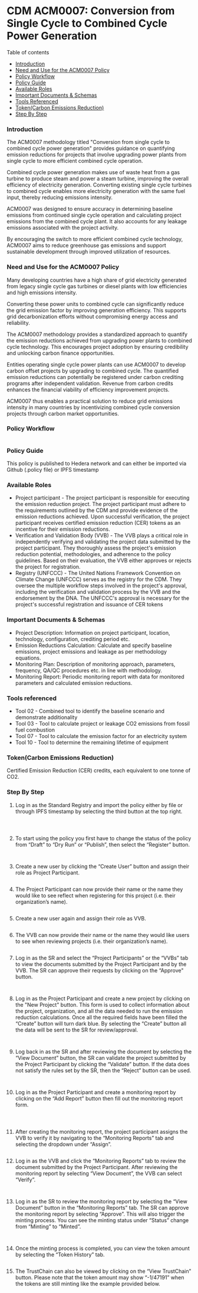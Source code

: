 # CDM ACM0007: Conversion from Single Cycle to Combined Cycle Power Generation

Table of contents

* [Introduction](cdm-acm0007-conversion-from-single-cycle-to-combined-cycle-power-generation.md#introduction)
* [Need and Use for the ACM0007 Policy](cdm-acm0007-conversion-from-single-cycle-to-combined-cycle-power-generation.md#need-and-use-for-the-acm0007-policy)
* [Policy Workflow](cdm-acm0007-conversion-from-single-cycle-to-combined-cycle-power-generation.md#policy-workflow)
* [Policy Guide](cdm-acm0007-conversion-from-single-cycle-to-combined-cycle-power-generation.md#policy-guide)
* [Available Roles](cdm-acm0007-conversion-from-single-cycle-to-combined-cycle-power-generation.md#available-roles)
* [Important Documents & Schemas](cdm-acm0007-conversion-from-single-cycle-to-combined-cycle-power-generation.md#important-documents--schemas)
* [Tools Referenced](cdm-acm0007-conversion-from-single-cycle-to-combined-cycle-power-generation.md#tools-referenced)
* [Token(Carbon Emissions Reduction)](cdm-acm0007-conversion-from-single-cycle-to-combined-cycle-power-generation.md#tokencarbon-emissions-reduction)
* [Step By Step](cdm-acm0007-conversion-from-single-cycle-to-combined-cycle-power-generation.md#step-by-step)

### Introduction <a href="#introduction" id="introduction"></a>

The ACM0007 methodology titled "Conversion from single cycle to combined cycle power generation" provides guidance on quantifying emission reductions for projects that involve upgrading power plants from single cycle to more efficient combined cycle operation.

Combined cycle power generation makes use of waste heat from a gas turbine to produce steam and power a steam turbine, improving the overall efficiency of electricity generation. Converting existing single cycle turbines to combined cycle enables more electricity generation with the same fuel input, thereby reducing emissions intensity.

ACM0007 was designed to ensure accuracy in determining baseline emissions from continued single cycle operation and calculating project emissions from the combined cycle plant. It also accounts for any leakage emissions associated with the project activity.

By encouraging the switch to more efficient combined cycle technology, ACM0007 aims to reduce greenhouse gas emissions and support sustainable development through improved utilization of resources.

### Need and Use for the ACM0007 Policy <a href="#need-and-use-for-the-acm0007-policy" id="need-and-use-for-the-acm0007-policy"></a>

Many developing countries have a high share of grid electricity generated from legacy single cycle gas turbines or diesel plants with low efficiencies and high emissions intensity.

Converting these power units to combined cycle can significantly reduce the grid emission factor by improving generation efficiency. This supports grid decarbonization efforts without compromising energy access and reliability.

The ACM0007 methodology provides a standardized approach to quantify the emission reductions achieved from upgrading power plants to combined cycle technology. This encourages project adoption by ensuring credibility and unlocking carbon finance opportunities.

Entities operating single cycle power plants can use ACM0007 to develop carbon offset projects by upgrading to combined cycle. The quantified emission reductions can potentially be registered under carbon crediting programs after independent validation. Revenue from carbon credits enhances the financial viability of efficiency improvement projects.

ACM0007 thus enables a practical solution to reduce grid emissions intensity in many countries by incentivizing combined cycle conversion projects through carbon market opportunities.

### Policy Workflow <a href="#policy-workflow" id="policy-workflow"></a>

<figure><img src="../../../.gitbook/assets/image (367).png" alt=""><figcaption></figcaption></figure>

### Policy Guide <a href="#policy-guide" id="policy-guide"></a>

This policy is published to Hedera network and can either be imported via Github (.policy file) or IPFS timestamp

### Available Roles <a href="#available-roles" id="available-roles"></a>

* Project participant - The project participant is responsible for executing the emission reduction project. The project participant must adhere to the requirements outlined by the CDM and provide evidence of the emission reductions achieved. Upon successful verification, the project participant receives certified emission reduction (CER) tokens as an incentive for their emission reductions.
* Verification and Validation Body (VVB) - The VVB plays a critical role in independently verifying and validating the project data submitted by the project participant. They thoroughly assess the project's emission reduction potential, methodologies, and adherence to the policy guidelines. Based on their evaluation, the VVB either approves or rejects the project for registration.
* Registry (UNFCCC) - The United Nations Framework Convention on Climate Change (UNFCCC) serves as the registry for the CDM. They oversee the multiple workflow steps involved in the project's approval, including the verification and validation process by the VVB and the endorsement by the DNA. The UNFCCC's approval is necessary for the project's successful registration and issuance of CER tokens

### Important Documents & Schemas <a href="#important-documents--schemas" id="important-documents--schemas"></a>

* Project Description: Information on project participant, location, technology, configuration, crediting period etc.
* Emission Reductions Calculation: Calculate and specify baseline emissions, project emissions and leakage as per methodology equations.
* Monitoring Plan: Description of monitoring approach, parameters, frequency, QA/QC procedures etc. in line with methodology.
* Monitoring Report: Periodic monitoring report with data for monitored parameters and calculated emission reductions.

### Tools referenced

* Tool 02 - Combined tool to identify the baseline scenario and demonstrate additionality
* Tool 03 - Tool to calculate project or leakage CO2 emissions from fossil fuel combustion&#x20;
* Tool 07 - Tool to calculate the emission factor for an electricity system&#x20;
* Tool 10 - Tool to determine the remaining lifetime of equipment

### Token(Carbon Emissions Reduction) <a href="#tokencarbon-emissions-reduction" id="tokencarbon-emissions-reduction"></a>

Certified Emission Reduction (CER) credits, each equivalent to one tonne of CO2.

### Step By Step <a href="#step-by-step" id="step-by-step"></a>

1. Log in as the Standard Registry and import the policy either by file or through IPFS timestamp by selecting the third button at the top right.

<figure><img src="../../../.gitbook/assets/image (24) (1) (1) (1) (1) (1) (1) (1) (1) (1).png" alt=""><figcaption></figcaption></figure>

<figure><img src="../../../.gitbook/assets/image (1) (1) (1) (1) (1) (1) (1) (1) (1) (1) (1) (1) (1) (1) (1) (1) (1) (1) (1) (1) (1) (1) (1) (1) (1).png" alt=""><figcaption></figcaption></figure>

<figure><img src="../../../.gitbook/assets/image (2) (1) (1) (1) (1) (1) (1) (1) (1) (1) (1) (1) (1) (1) (1) (1) (1) (1) (1) (1) (1) (1).png" alt=""><figcaption></figcaption></figure>

2. To start using the policy you first have to change the status of the policy from “Draft” to “Dry Run” or “Publish”, then select the “Register” button.

<figure><img src="../../../.gitbook/assets/image (3) (1) (1) (1) (1) (1) (1) (1) (1) (1) (1) (1) (1) (1) (1) (1) (1) (1) (1).png" alt=""><figcaption></figcaption></figure>

<figure><img src="../../../.gitbook/assets/image (5) (1) (1) (1) (1) (1) (1) (1) (1) (1) (1) (1) (1) (1) (1).png" alt=""><figcaption></figcaption></figure>

3. Create a new user by clicking the “Create User” button and assign their role as Project Participant.

<figure><img src="../../../.gitbook/assets/image (6) (1) (1) (1) (1) (1) (1) (1) (1) (1) (1) (1) (1) (1) (1).png" alt=""><figcaption></figcaption></figure>

4. The Project Participant can now provide their name or the name they would like to see reflect when registering for this project (i.e. their organization’s name).

<figure><img src="../../../.gitbook/assets/image (7) (1) (1) (1) (1) (1) (1) (1) (1) (1) (1) (1) (1).png" alt=""><figcaption></figcaption></figure>

5. Create a new user again and assign their role as VVB.

<figure><img src="../../../.gitbook/assets/image (8) (1) (1) (1) (1) (1) (1) (1) (1) (1) (1) (1) (1).png" alt=""><figcaption></figcaption></figure>

6. The VVB can now provide their name or the name they would like users to see when reviewing projects (i.e. their organization’s name).

<figure><img src="../../../.gitbook/assets/image (9) (1) (1) (1) (1) (1) (1) (1) (1) (1) (1) (1) (1).png" alt=""><figcaption></figcaption></figure>

7. Log in as the SR and select the “Project Participants” or the “VVBs” tab to view the documents submitted by the Project Participant and by the VVB. The SR can approve their requests by clicking on the “Approve" button.

<figure><img src="../../../.gitbook/assets/image (10) (1) (1) (1) (1) (1) (1) (1) (1) (1) (1) (1) (1).png" alt=""><figcaption></figcaption></figure>

<figure><img src="../../../.gitbook/assets/image (11) (1) (1) (1) (1) (1) (1) (1) (1) (1) (1) (1) (1).png" alt=""><figcaption></figcaption></figure>

8. Log in as the Project Participant and create a new project by clicking on the "New Project" button. This form is used to collect information about the project, organization, and all the data needed to run the emission reduction calculations. Once all the required fields have been filled the “Create” button will turn dark blue. By selecting the “Create” button all the data will be sent to the SR for review/approval.

<figure><img src="../../../.gitbook/assets/image (12) (1) (1) (1) (1) (1) (1) (1) (1) (1) (1) (1) (1).png" alt=""><figcaption></figcaption></figure>

<figure><img src="../../../.gitbook/assets/image (13) (1) (1) (1) (1) (1) (1) (1) (1) (1) (1) (1) (1).png" alt=""><figcaption></figcaption></figure>

9. Log back in as the SR and after reviewing the document by selecting the “View Document” button, the SR can validate the project submitted by the Project Participant by clicking the “Validate” button. If the data does not satisfy the rules set by the SR, then the “Reject” button can be used.

<figure><img src="../../../.gitbook/assets/image (16) (1) (1) (1) (1) (1) (1) (1) (1) (1) (1) (1).png" alt=""><figcaption></figcaption></figure>

<figure><img src="../../../.gitbook/assets/image (15) (1) (1) (1) (1) (1) (1) (1) (1) (1) (1) (1) (1).png" alt=""><figcaption></figcaption></figure>

10. Log in as the Project Participant and create a monitoring report by clicking on the “Add Report” button then fill out the monitoring report form.

<figure><img src="../../../.gitbook/assets/image (17) (1) (1) (1) (1) (1) (1) (1) (1) (1) (1) (1).png" alt=""><figcaption></figcaption></figure>

<figure><img src="../../../.gitbook/assets/image (18) (1) (1) (1) (1) (1) (1) (1) (1) (1) (1) (1).png" alt=""><figcaption></figcaption></figure>

<figure><img src="../../../.gitbook/assets/image (19) (1) (1) (1) (1) (1) (1) (1) (1) (1) (1) (1).png" alt=""><figcaption></figcaption></figure>

11. After creating the monitoring report, the project participant assigns the VVB to verify it by navigating to the “Monitoring Reports” tab and selecting the dropdown under “Assign”.

<figure><img src="../../../.gitbook/assets/image (20) (1) (1) (1) (1) (1) (1) (1) (1) (1) (1) (1).png" alt=""><figcaption></figcaption></figure>

12. Log in as the VVB and click the “Monitoring Reports” tab to review the document submitted by the Project Participant. After reviewing the monitoring report by selecting “View Document”, the VVB can select “Verify”.

<figure><img src="../../../.gitbook/assets/image (21) (1) (1) (1) (1) (1) (1) (1) (1) (1) (1).png" alt=""><figcaption></figcaption></figure>

<figure><img src="../../../.gitbook/assets/image (22) (1) (1) (1) (1) (1) (1) (1) (1) (1) (1).png" alt=""><figcaption></figcaption></figure>

13. Log in as the SR to review the monitoring report by selecting the “View Document” button in the “Monitoring Reports” tab. The SR can approve the monitoring report by selecting “Approve”. This will also trigger the minting process. You can see the minting status under “Status” change from “Minting” to “Minted”.

<figure><img src="../../../.gitbook/assets/image (23) (1) (1) (1) (1) (1) (1) (1) (1) (1) (1).png" alt=""><figcaption></figcaption></figure>

<figure><img src="../../../.gitbook/assets/image (24) (1) (1) (1) (1) (1) (1) (1) (1) (1) (1).png" alt=""><figcaption></figcaption></figure>

14. Once the minting process is completed, you can view the token amount by selecting the “Token History” tab.

<figure><img src="../../../.gitbook/assets/image (25) (1) (1) (1) (1) (1) (1) (1) (1).png" alt=""><figcaption></figcaption></figure>

15. The TrustChain can also be viewed by clicking on the “View TrustChain” button. Please note that the token amount may show “-1/47191” when the tokens are still minting like the example provided below.

<figure><img src="../../../.gitbook/assets/image (26) (1) (1) (1) (1) (1) (1) (1).png" alt=""><figcaption></figcaption></figure>

<figure><img src="../../../.gitbook/assets/image (27) (1) (1) (1) (1) (1).png" alt=""><figcaption></figcaption></figure>
